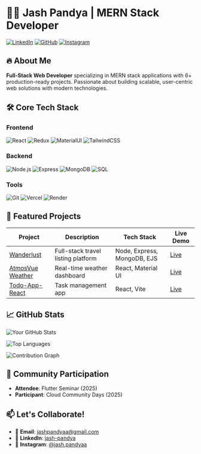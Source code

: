 # 👨‍💻 Jash Pandya | MERN Stack Developer

[![LinkedIn](https://img.shields.io/badge/LinkedIn-Connect-%230077B5?style=flat&logo=linkedin)](https://linkedin.com/in/jash-pandya)
[![GitHub](https://img.shields.io/badge/GitHub-Follow-%23181717?style=flat&logo=github)](https://github.com/jashPandyaa)
[![Instagram](https://img.shields.io/badge/Instagram-DM-%23E4405F?style=flat&logo=instagram)](https://instagram.com/jash.pandyaa)

## 🔥 About Me
**Full-Stack Web Developer** specializing in MERN stack applications with 6+ production-ready projects. Passionate about building scalable, user-centric web solutions with modern technologies.

## 🛠️ Core Tech Stack

### Frontend
![React](https://img.shields.io/badge/React-20232A?logo=react&logoColor=61DAFB)
![Redux](https://img.shields.io/badge/Redux-764ABC?logo=redux&logoColor=white)
![MaterialUI](https://img.shields.io/badge/Material%20UI-007FFF?logo=mui&logoColor=white)
![TailwindCSS](https://img.shields.io/badge/Tailwind_CSS-38B2AC?logo=tailwind-css&logoColor=white)

### Backend
![Node.js](https://img.shields.io/badge/Node.js-339933?logo=node.js&logoColor=white)
![Express](https://img.shields.io/badge/Express-000000?logo=express&logoColor=white)
![MongoDB](https://img.shields.io/badge/MongoDB-47A248?logo=mongodb&logoColor=white)
![SQL](https://img.shields.io/badge/SQL-4479A1?logo=mysql&logoColor=white)

### Tools
![Git](https://img.shields.io/badge/Git-F05032?logo=git&logoColor=white)
![Vercel](https://img.shields.io/badge/Vercel-000000?logo=vercel&logoColor=white)
![Render](https://img.shields.io/badge/Render-46E3B7?logo=render&logoColor=white)

## 🚀 Featured Projects

| Project | Description | Tech Stack | Live Demo |
|---------|-------------|------------|-----------|
| [Wanderlust](https://github.com/jashPandyaa/wanderlust-) | Full-stack travel listing platform | Node, Express, MongoDB, EJS | [Live](https://wanderlust-lwvu.onrender.com/) |
| [AtmosVue Weather](https://github.com/jashPandyaa/AtmosVue-Weather) | Real-time weather dashboard | React, Material UI | [Live](https://atmos-vue-weather.vercel.app/) |
| [Todo-App-React](https://github.com/jashPandyaa/Todo-App-React) | Task management app | React, Vite | [Live](https://todo-app-react-by-pandya.vercel.app/) |

## 📈 GitHub Stats

![Your GitHub Stats](https://github-readme-stats.vercel.app/api?username=jashPandyaa&show_icons=true&theme=radical&hide_border=true)

![Top Languages](https://github-readme-stats.vercel.app/api/top-langs/?username=jashPandyaa&layout=compact&theme=radical&hide_border=true)

![Contribution Graph](https://ghchart.rshah.org/jashPandyaa)

## 🎤 Community Participation
- **Attendee**: Flutter Seminar (2025)
- **Participant**: Cloud Community Days (2025)

## 📫 Let's Collaborate!
- 📧 **Email**: jashpandyaa@gmail.com
- 💼 **LinkedIn**: [jash-pandya](https://linkedin.com/in/jash-pandya)
- 📸 **Instagram**: [@jash.pandyaa](https://instagram.com/jash.pandyaa)
